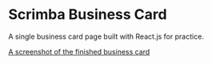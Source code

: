 # Scrimba Business Card
A single business card page built with React.js for practice. 

[A screenshot of the finished business card](/media/result.png?raw=true)